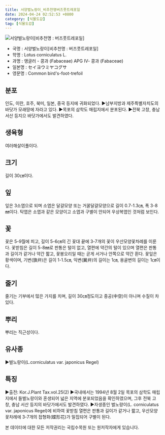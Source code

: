 ```yaml
---
title: 서양벌노랑이_비추천명버즈풋트레포일
date: 2024-04-24 02:52:53 +0800
category: [식물도감]
tag: [식물도감]
---
```




![서양벌노랑이[비추천명 : 버즈풋트레포일]](/fileUpload/plants/basic/Leguminosae/Lotus/1947/1947_1_th2.jpg)
- 국명 : 서양벌노랑이[비추천명 : 버즈풋트레포일]
- 학명 : Lotus corniculatus L.
- 과명 : 앵글러 - 콩과 (Fabaceae) APG Ⅳ- 콩과 (Fabaceae)
- 일본명 : セイヨウミヤコグサ
- 영문명 : Common bird's-foot-trefoil


## 분포
인도, 이란, 호주, 북미, 일본, 중국 등지에 귀화되었다. ▶남부지방과 제주특별자치도의 바닷가 모래땅에 자라고 있다.▶목포의 삼학도 매립지에서 분포된다. ▶전북 고창, 충남 서산 등지으 바닷가에서도 발견하였다.
## 생육형
여러해살이풀이다.
## 크기
길이 30㎝이다.
## 잎
잎은 3소엽으로 되며 소엽은 달걀모양 또는 거꿀달걀모양으로 길이 0.7-1.3㎝, 폭 3-8㎜이다. 탁엽은 소엽과 같은 모양이고 소엽과 구별이 안되어 우상복엽인 것처럼 보인다.
## 꽃
꽃은 5-9월에 피고, 길이 5-6㎝의 긴 꽃대 끝에 3-7개의 꽃이 우산모양꽃차례를 이룬다. 꽃받침은 길이 5-8㎜로 판통은 털이 없고, 열편에 약간의 털이 있으며 열편은 판통과 길이가 같거나 약간 짧고, 꽃봉오리일 때는 곧게 서거나 안쪽으로 약간 휜다. 꽃잎은 황색이며, 기변(旗弁)은 길이 1-1.5㎝, 익변(翼弁)의 길이는 1㎝, 용골변의 길이는 1㎝이다.
## 줄기
줄기는 기부에서 많은 가지를 치며, 길이 30㎝정도이고 중공(中空)이 아니며 수질이 차 있다.
## 뿌리
뿌리는 직근성이다.
## 유사종
▶벌노랑이(L.corniculatus var. japonicus Regel)
## 특징
▶출전: Kor.J.Plant Tax.vol.25(2)▶국내에서는 1994년 8월 2일 목포의 삼학도 매립지에서 들벌노랑이와 혼생되어 넓은 지역에 분포되었음을 확인하였으며, 그후 전북 고창, 충남 서산 등지의 바닷가에서도 발견하였다. ▶자생종인 벌노랑이(L. corniculatus var. japonicus Regel)에 비하여 꽃받침 열편은 판통과 길이가 같거나 짧고, 우산모양꽃차례에 3-7개의 접형화(蝶形花)가 밀집되어 구별이 된다.






본 데이터에 대한 모든 저작권리는 국립수목원 또는 원저작자에게 있습니다.

